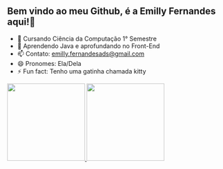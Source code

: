 ## Bem vindo ao meu Github, é a Emilly Fernandes aqui!👋

- 🔭 Cursando Ciência da Computação 1° Semestre
- 🌱 Aprendendo Java e aprofundando no Front-End
- 📫 Contato: emilly.fernandesads@gmail.com
- 😄 Pronomes: Ela/Dela
- ⚡ Fun fact: Tenho uma gatinha chamada kitty
<div>

<a href="https://github.com/seu-usuário-aqui">

<img height="180em" src="https://github-readme-stats.vercel.app/api/top-langs/?username=emilyfas&layout=compact&langs_count=7&theme=dracula"/>

<img height="180em" src="https://github-readme-stats.vercel.app/api?username=emilyfas&show_icons=true&theme=dracula&include_all_commits=true&count_private=true"/>

</div>
